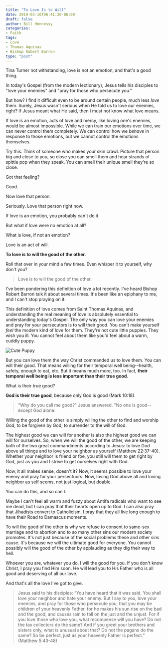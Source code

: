 ```yaml
---
title: "To Love Is to Will"
date: 2019-03-16T06:41:20-06:00
draft: false
author: Bill Hennessy
categories: 
- Faith
tags:
- Love
- Thomas Aquinas
- Bishop Robert Barron
type: "post"
---
```


Tina Turner not withstanding, love is not an emotion, and that's a good thing. 

In today's Gospel (from the modern lectionary), Jesus tells his disciples to "love your enemies" and "pray for those who persecute you." 

But how? I find it difficult even to be around certain people, much less *love* them. Surely, Jesus wasn't serious when He told us to love our enemies, right? If Jesus meant what He said, then I must not know what love means. 

If love is an emotion, acts of love and mercy, like loving one's enemies, would be almost impossible. While we can train our emotions over time, we can never control them completely. We can control how we _behave_ in response to those emotions, but we cannot control the emotions themselves. 

Try this. Think of someone who makes your skin crawl. Picture that person big and close to you, so close you can smell them and hear strands of spittle pop when they speak. You can smell their unique smell they're so close. 

Got that feeling? 

Good. 

Now love that person. 

Seriously. Love that person right now. 

If love is an emotion, you probably can't do it.

But what if love were no emotion at all? 

What is love, if not an emotion?

Love is an act of will. 

**To love is to will the good of the other**. 

Roll that over in your mind a few times. Even whisper it to yourself, why don't you? 

> Love is to will the good of the other.

I've been pondering this definition of love a lot recently. I've heard Bishop Robert Barron talk it about several times. It's been like an epiphany to me, and I can't stop praying on it.

This definition of love comes from Saint Thomas Aquinas, and understanding the real meaning of love is absolutely essential to understanding today's Gospel. The only way you can love your enemies and pray for your persecutors is to will their good. You can't make yourself *feel* the modern kind of love for them. They're not cute little puppies. They wish you ill. You cannot feel about them like you'd feel about a warm, cuddly puppy. 

![Cute Puppy](/images/uploads/cute-puppy.jpg)

But you can love them the way Christ commanded us to love them. You can will their good. That means willing for their temporal well being--health, safety, enough to eat, etc. But it means much more, too. In fact, **their temporal well being is less important than their true good**. 

What is their true good? 

**God is their true good**, because only God is good (Mark 10:18).

> "Why do you call me good?" Jesus answered. "No one is good--except God alone.

Willing the good of the other is simply willing the other to find and worship God, to be forgiven by God, to surrender to the will of God. 

The highest good we can will for another is also the highest good we can will for ourselves. So, when we will the good of the other, we are keeping both of the two great commandments according to Jesus: to love God above all things and to love your neighbor as yourself (Matthew 22:37-40).  Whether your neighbor is friend or foe, you still will them to get right by God, just as you and I strive to get ourselves right with God. 

Now, it all makes sense, doesn't it? Now, it seems possible to love your enemy and pray for your persectuors. Now, loving God above all and loving neighbor as self seems, not just logical, but doable. 

You can do this, and so can I. 

Maybe I can't feel all warm and fuzzy about Antifa radicals who want to see me dead, but I can pray that their hearts open up to God. I can also pray that Jihadists convert to Catholicism. I pray that they all live long enough to have their Road to Damascus moments. 

To will the good of the other is why we refuse to consent to same-sex marriage and to abortion and to so many other sins our modern society promotes. It's not just because of the social problems these and other sins cause. It's because we will the ultimate good for everyone. You cannot possibly will the good of the other by applauding as they dig their way to hell. 

Whoever you are, whatever you do, I will the good for you. If you don't know Christ, I pray you find Him soon. He will lead you to His Father who is all good and deserving of all our love. 

And that's all the love I've got to give. 

> Jesus said to his disciples: “You have heard that it was said, You shall love your neighbor and hate your enemy. But I say to you, love your enemies, and pray for those who persecute you, that you may be children of your heavenly Father, for he makes his sun rise on the bad and the good, and causes rain to fall on the just and the unjust. For if you love those who love you, what recompense will you have? Do not the tax collectors do the same? And if you greet your brothers and sisters only, what is unusual about that? Do not the pagans do the same? So be perfect, just as your heavenly Father is perfect.” (Matthew 5:43-48)